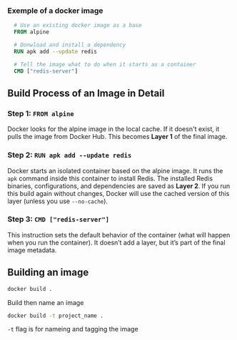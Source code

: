 ### Exemple of a docker image
```Dockerfile
  # Use an existing docker image as a base
  FROM alpine

  # Donwload and install a dependency
  RUN apk add --update redis

  # Tell the image what to do when it starts as a container
  CMD ["redis-server"]

```

## Build Process of an Image in Detail

### Step 1: `FROM alpine`

Docker looks for the alpine image in the local cache. If it doesn't exist, it pulls the image from Docker Hub.
This becomes **Layer 1** of the final image.

### Step 2: `RUN apk add --update redis`

Docker starts an isolated container based on the alpine image.
It runs the `apk` command inside this container to install Redis.
The installed Redis binaries, configurations, and dependencies are saved as **Layer 2**.
If you run this build again without changes, Docker will use the cached version of this layer (unless you use `--no-cache`).

### Step 3: `CMD ["redis-server"]`

This instruction sets the default behavior of the container (what will happen when you run the container).
It doesn’t add a layer, but it’s part of the final image metadata.

## Building an image
```sh
docker build . 
```

Build then name an image
```sh
docker build -t project_name .
```
`-t` flag is for nameing and tagging the image
